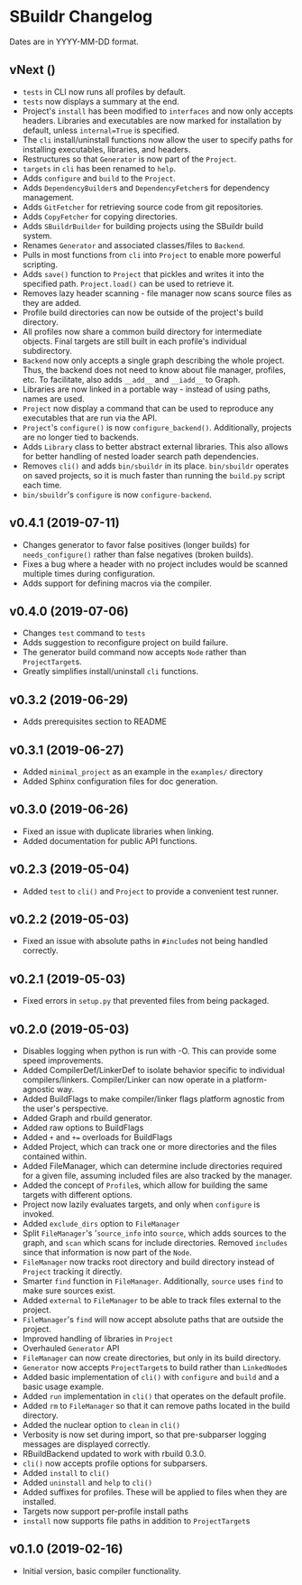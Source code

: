 # SBuildr Changelog
Dates are in YYYY-MM-DD format.

## vNext ()
- `tests` in CLI now runs all profiles by default.
- `tests` now displays a summary at the end.
- Project's `install` has been modified to `interfaces` and now only accepts headers. Libraries and executables are now marked for installation by default, unless `internal=True` is specified.
- The `cli` install/uninstall functions now allow the user to specify paths for installing executables, libraries, and headers.
- Restructures so that `Generator` is now part of the `Project`.
- `targets` in `cli` has been renamed to `help`.
- Adds `configure` and `build` to the `Project`.
- Adds `DependencyBuilder`s and `DependencyFetcher`s for dependency management.
- Adds `GitFetcher` for retrieving source code from git repositories.
- Adds `CopyFetcher` for copying directories.
- Adds `SBuildrBuilder` for building projects using the SBuildr build system.
- Renames `Generator` and associated classes/files to `Backend`.
- Pulls in most functions from `cli` into `Project` to enable more powerful scripting.
- Adds `save()` function to `Project` that pickles and writes it into the specified path. `Project.load()` can be used to retrieve it.
- Removes lazy header scanning - file manager now scans source files as they are added.
- Profile build directories can now be outside of the project's build directory.
- All profiles now share a common build directory for intermediate objects. Final targets are still built in each profile's individual subdirectory.
- `Backend` now only accepts a single graph describing the whole project. Thus, the backend does not need to know about file manager, profiles, etc. To facilitate, also adds `__add__` and `__iadd__` to Graph.
- Libraries are now linked in a portable way - instead of using paths, names are used.
- `Project` now display a command that can be used to reproduce any executables that are run via the API.
- `Project`'s `configure()` is now `configure_backend()`. Additionally, projects are no longer tied to backends.
- Adds `Library` class to better abstract external libraries. This also allows for better handling of nested loader search path dependencies.
- Removes `cli()` and adds `bin/sbuildr` in its place. `bin/sbuildr` operates on saved projects, so it is much faster than running the `build.py` script each time.
- `bin/sbuildr`'s `configure` is now `configure-backend`.

## v0.4.1 (2019-07-11)
- Changes generator to favor false positives (longer builds) for `needs_configure()` rather than false negatives (broken builds).
- Fixes a bug where a header with no project includes would be scanned multiple times during configuration.
- Adds support for defining macros via the compiler.

## v0.4.0 (2019-07-06)
- Changes `test` command to `tests`
- Adds suggestion to reconfigure project on build failure.
- The generator build command now accepts `Node` rather than `ProjectTarget`s.
- Greatly simplifies install/uninstall `cli` functions.

## v0.3.2 (2019-06-29)
- Adds prerequisites section to README

## v0.3.1 (2019-06-27)
- Added `minimal_project` as an example in the `examples/` directory
- Added Sphinx configuration files for doc generation.

## v0.3.0 (2019-06-26)
- Fixed an issue with duplicate libraries when linking.
- Added documentation for public API functions.

## v0.2.3 (2019-05-04)
- Added `test` to `cli()` and `Project` to provide a convenient test runner.

## v0.2.2 (2019-05-03)
- Fixed an issue with absolute paths in `#include`s not being handled correctly.

## v0.2.1 (2019-05-03)
- Fixed errors in `setup.py` that prevented files from being packaged.

## v0.2.0 (2019-05-03)
- Disables logging when python is run with -O. This can provide some speed improvements.
- Added CompilerDef/LinkerDef to isolate behavior specific to individual compilers/linkers. Compiler/Linker can now operate in a platform-agnostic way.
- Added BuildFlags to make compiler/linker flags platform agnostic from the user's perspective.
- Added Graph and rbuild generator.
- Added raw options to BuildFlags
- Added `+` and `+=` overloads for BuildFlags
- Added Project, which can track one or more directories and the files contained within.
- Added FileManager, which can determine include directories required for a given file, assuming included files are also tracked by the manager.
- Added the concept of `Profile`s, which allow for building the same targets with different options.
- Project now lazily evaluates targets, and only when `configure` is invoked.
- Added `exclude_dirs` option to `FileManager`
- Split `FileManager`'s '`source_info` into `source`, which adds sources to the graph, and `scan` which scans for include directories. Removed `includes` since that information is now part of the `Node`.
- `FileManager` now tracks root directory and build directory instead of `Project` tracking it directly.
- Smarter `find` function in `FileManager`. Additionally, `source` uses `find` to make sure sources exist.
- Added `external` to `FileManager` to be able to track files external to the project.
- `FileManager`'s `find` will now accept absolute paths that are outside the project.
- Improved handling of libraries in `Project`
- Overhauled `Generator` API
- `FileManager` can now create directories, but only in its build directory.
- `Generator` now accepts `ProjectTarget`s to build rather than `LinkedNode`s
- Added basic implementation of `cli()` with `configure` and `build` and a basic usage example.
- Added `run` implementation in `cli()` that operates on the default profile.
- Added `rm` to `FileManager` so that it can remove paths located in the build directory.
- Added the nuclear option to `clean` in `cli()`
- Verbosity is now set during import, so that pre-subparser logging messages are displayed correctly.
- RBuildBackend updated to work with rbuild 0.3.0.
- `cli()` now accepts profile options for subparsers.
- Added `install` to `cli()`
- Added `uninstall` and `help` to `cli()`
- Added suffixes for profiles. These will be applied to files when they are installed.
- Targets now support per-profile install paths
- `install` now supports file paths in addition to `ProjectTarget`s

## v0.1.0 (2019-02-16)
- Initial version, basic compiler functionality.
